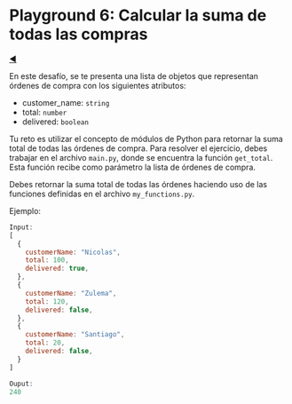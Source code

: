 # Playground 6: Calcular la suma de todas las compras

[◀️](./../README.md)

En este desafío, se te presenta una lista de objetos que representan órdenes de compra con los siguientes atributos:

- customer_name: `string`
- total: `number`
- delivered: `boolean`

Tu reto es utilizar el concepto de módulos de Python para retornar la suma total de todas las órdenes de compra. Para resolver el ejercicio, debes trabajar en el archivo `main.py`, donde se encuentra la función `get_total`. Esta función recibe como parámetro la lista de órdenes de compra.

Debes retornar la suma total de todas las órdenes haciendo uso de las funciones definidas en el archivo `my_functions.py`.

Ejemplo:

```js
Input:
[
  {
    customerName: "Nicolas",
    total: 100,
    delivered: true,
  },
  {
    customerName: "Zulema",
    total: 120,
    delivered: false,
  },
  {
    customerName: "Santiago",
    total: 20,
    delivered: false,
  }
]

Ouput:
240
```
